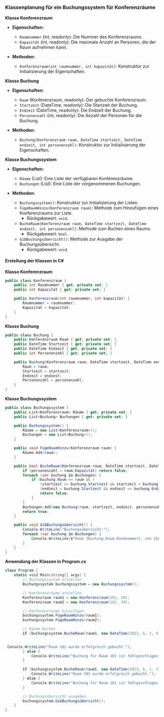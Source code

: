 

### Klassenplanung für ein Buchungssystem für Konferenzräume

**Klasse Konferenzraum**
- **Eigenschaften:**
  - `Raumnummer` (int, readonly): Die Nummer des Konferenzraums.
  - `Kapazität` (int, readonly): Die maximale Anzahl an Personen, die der Raum aufnehmen kann.

- **Methoden:**
  - `Konferenzraum(int raumnummer, int kapazität)`: Konstruktor zur Initialisierung der Eigenschaften.

**Klasse Buchung**
- **Eigenschaften:**
  - `Raum` (Konferenzraum, readonly): Der gebuchte Konferenzraum.
  - `Startzeit` (DateTime, readonly): Die Startzeit der Buchung.
  - `Endzeit` (DateTime, readonly): Die Endzeit der Buchung.
  - `Personenzahl` (int, readonly): Die Anzahl der Personen für die Buchung.

- **Methoden:**
  - `Buchung(Konferenzraum raum, DateTime startzeit, DateTime endzeit, int personenzahl)`: Konstruktor zur Initialisierung der Eigenschaften.

**Klasse Buchungssystem**
- **Eigenschaften:**
  - `Räume` (List<Konferenzraum>): Eine Liste der verfügbaren Konferenzräume.
  - `Buchungen` (List<Buchung>): Eine Liste der vorgenommenen Buchungen.

- **Methoden:**
  - `Buchungssystem()`: Konstruktor zur Initialisierung der Listen.
  - `FügeRaumHinzu(Konferenzraum raum)`: Methode zum Hinzufügen eines Konferenzraums zur Liste.
    - Rückgabewert: `void`.
  - `BucheRaum(Konferenzraum raum, DateTime startzeit, DateTime endzeit, int personenzahl)`: Methode zum Buchen eines Raums.
    - Rückgabewert: `bool`.
  - `GibBuchungsübersicht()`: Methode zur Ausgabe der Buchungsübersicht.
    - Rückgabewert: `void`.

#### Erstellung der Klassen in C#

**Klasse Konferenzraum**

```csharp
public class Konferenzraum {
    public int Raumnummer { get; private set; }
    public int Kapazität { get; private set; }

    public Konferenzraum(int raumnummer, int kapazität) {
        Raumnummer = raumnummer;
        Kapazität = kapazität;
    }
}
```

**Klasse Buchung**

```csharp
public class Buchung {
    public Konferenzraum Raum { get; private set; }
    public DateTime Startzeit { get; private set; }
    public DateTime Endzeit { get; private set; }
    public int Personenzahl { get; private set; }

    public Buchung(Konferenzraum raum, DateTime startzeit, DateTime endzeit, int personenzahl) {
        Raum = raum;
        Startzeit = startzeit;
        Endzeit = endzeit;
        Personenzahl = personenzahl;
    }
}
```

**Klasse Buchungssystem**

```csharp
public class Buchungssystem {
    public List<Konferenzraum> Räume { get; private set; }
    public List<Buchung> Buchungen { get; private set; }

    public Buchungssystem() {
        Räume = new List<Konferenzraum>();
        Buchungen = new List<Buchung>();
    }

    public void FügeRaumHinzu(Konferenzraum raum) {
        Räume.Add(raum);
    }

    public bool BucheRaum(Konferenzraum raum, DateTime startzeit, DateTime endzeit, int personenzahl) {
        if (personenzahl > raum.Kapazität) return false;
        foreach (var buchung in Buchungen) {
            if (buchung.Raum == raum && (
                (startzeit >= buchung.Startzeit && startzeit < buchung.Endzeit) ||
                (endzeit > buchung.Startzeit && endzeit <= buchung.Endzeit))) {
                return false;
            }
        }
        Buchungen.Add(new Buchung(raum, startzeit, endzeit, personenzahl));
        return true;
    }

    public void GibBuchungsübersicht() {
        Console.WriteLine("Buchungsübersicht:");
        foreach (var buchung in Buchungen) {
            Console.WriteLine($"Raum {buchung.Raum.Raumnummer}, von {buchung.Startzeit} bis {buchung.Endzeit}, Personen: {buchung.Personenzahl}");
        }
    }
}
```

**Anwendung der Klassen in Program.cs**

```csharp
class Program {
    static void Main(string[] args) {
        // Buchungssystem erstellen
        Buchungssystem buchungssystem = new Buchungssystem();

        // Konferenzräume erstellen
        Konferenzraum raum1 = new Konferenzraum(101, 20);
        Konferenzraum raum2 = new Konferenzraum(102, 30);

        // Konferenzräume hinzufügen
        buchungssystem.FügeRaumHinzu(raum1);
        buchungssystem.FügeRaumHinzu(raum2);

        // Räume buchen
        if (buchungssystem.BucheRaum(raum1, new DateTime(2023, 6, 1, 9, 0, 0), new DateTime(2023, 6, 1, 12, 0, 0), 15)) {
           

 Console.WriteLine("Raum 101 wurde erfolgreich gebucht.");
        } else {
            Console.WriteLine("Buchung für Raum 101 ist fehlgeschlagen.");
        }

        if (buchungssystem.BucheRaum(raum1, new DateTime(2023, 6, 1, 11, 0, 0), new DateTime(2023, 6, 1, 14, 0, 0), 10)) {
            Console.WriteLine("Raum 101 wurde erfolgreich gebucht.");
        } else {
            Console.WriteLine("Buchung für Raum 101 ist fehlgeschlagen.");
        }

        // Buchungsübersicht ausgeben
        buchungssystem.GibBuchungsübersicht();
    }
}
```